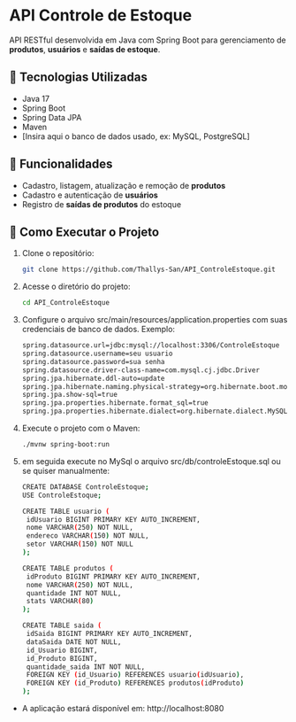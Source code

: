 # API Controle de Estoque

API RESTful desenvolvida em Java com Spring Boot para gerenciamento de **produtos**, **usuários** e **saídas de estoque**.

## 🔧 Tecnologias Utilizadas

- Java 17  
- Spring Boot  
- Spring Data JPA  
- Maven  
- [Insira aqui o banco de dados usado, ex: MySQL, PostgreSQL]

## 📂 Funcionalidades

- Cadastro, listagem, atualização e remoção de **produtos**  
- Cadastro e autenticação de **usuários**  
- Registro de **saídas de produtos** do estoque  

## 🚀 Como Executar o Projeto

1. Clone o repositório:
   ```bash
   git clone https://github.com/Thallys-San/API_ControleEstoque.git
   
2. Acesse o diretório do projeto:
   ```bash
   cd API_ControleEstoque
   
3. Configure o arquivo src/main/resources/application.properties com suas credenciais de banco de dados. Exemplo:
   ```bash
   spring.datasource.url=jdbc:mysql://localhost:3306/ControleEstoque
   spring.datasource.username=seu usuario
   spring.datasource.password=sua senha
   spring.datasource.driver-class-name=com.mysql.cj.jdbc.Driver
   spring.jpa.hibernate.ddl-auto=update
   spring.jpa.hibernate.naming.physical-strategy=org.hibernate.boot.model.naming.PhysicalNamingStrategyStandardImpl
   spring.jpa.show-sql=true
   spring.jpa.properties.hibernate.format_sql=true
   spring.jpa.properties.hibernate.dialect=org.hibernate.dialect.MySQL8Dialect

4. Execute o projeto com o Maven:
   ```bash
   ./mvnw spring-boot:run
   
5. em seguida execute no MySql o arquivo src/db/controleEstoque.sql ou se quiser manualmente:
   ```bash
   CREATE DATABASE ControleEstoque;
   USE ControleEstoque;

   CREATE TABLE usuario (
    idUsuario BIGINT PRIMARY KEY AUTO_INCREMENT,
    nome VARCHAR(250) NOT NULL,
    endereco VARCHAR(150) NOT NULL,
    setor VARCHAR(150) NOT NULL
   );

   CREATE TABLE produtos (
    idProduto BIGINT PRIMARY KEY AUTO_INCREMENT,
    nome VARCHAR(250) NOT NULL,
    quantidade INT NOT NULL,
    stats VARCHAR(80)
   );

   CREATE TABLE saida (
    idSaida BIGINT PRIMARY KEY AUTO_INCREMENT,
    dataSaida DATE NOT NULL,
    id_Usuario BIGINT,
    id_Produto BIGINT,
    quantidade_saida INT NOT NULL,
    FOREIGN KEY (id_Usuario) REFERENCES usuario(idUsuario),
    FOREIGN KEY (id_Produto) REFERENCES produtos(idProduto)
   );

- A aplicação estará disponível em: http://localhost:8080



